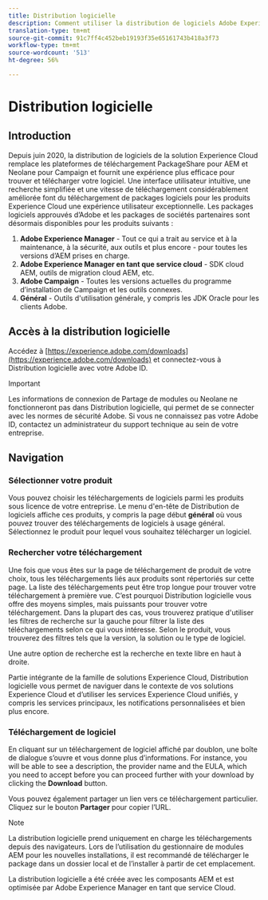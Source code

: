 ```yaml
---
title: Distribution logicielle
description: Comment utiliser la distribution de logiciels Adobe Experience Cloud
translation-type: tm+mt
source-git-commit: 91c7ff4c452beb19193f35e65161743b418a3f73
workflow-type: tm+mt
source-wordcount: '513'
ht-degree: 56%

---
```



# Distribution logicielle

## Introduction

Depuis juin 2020, la distribution de logiciels de la solution Experience Cloud remplace les plateformes de téléchargement PackageShare pour AEM et Neolane pour Campaign et fournit une expérience plus efficace pour trouver et télécharger votre logiciel. Une interface utilisateur intuitive, une recherche simplifiée et une vitesse de téléchargement considérablement améliorée font du téléchargement de packages logiciels pour les produits Experience Cloud une expérience utilisateur exceptionnelle. Les packages logiciels approuvés d’Adobe et les packages de sociétés partenaires sont désormais disponibles pour les produits suivants :

1. **Adobe Experience Manager** - Tout ce qui a trait au service et à la maintenance, à la sécurité, aux outils et plus encore - pour toutes les versions d’AEM prises en charge.
1. **Adobe Experience Manager en tant que service cloud** - SDK cloud AEM, outils de migration cloud AEM, etc.
1. **Adobe Campaign** - Toutes les versions actuelles du programme d’installation de Campaign et les outils connexes.
1. **Général** - Outils d&#39;utilisation générale, y compris les JDK Oracle pour les clients Adobe.

## Accès à la distribution logicielle

Accédez à [https://experience.adobe.com/downloads](https://experience.adobe.com/downloads) et connectez-vous à Distribution logicielle avec votre Adobe ID.

>[!IMPORTANT]
>
>Les informations de connexion de Partage de modules ou Neolane ne fonctionneront pas dans Distribution logicielle, qui permet de se connecter avec les normes de sécurité Adobe. Si vous ne connaissez pas votre Adobe ID, contactez un administrateur du support technique au sein de votre entreprise.

## Navigation

### Sélectionner votre produit

Vous pouvez choisir les téléchargements de logiciels parmi les produits sous licence de votre entreprise. Le menu d&#39;en-tête de Distribution de logiciels affiche ces produits, y compris la page début **général** où vous pouvez trouver des téléchargements de logiciels à usage général. Sélectionnez le produit pour lequel vous souhaitez télécharger un logiciel.

### Rechercher votre téléchargement

Une fois que vous êtes sur la page de téléchargement de produit de votre choix, tous les téléchargements liés aux produits sont répertoriés sur cette page. La liste des téléchargements peut être trop longue pour trouver votre téléchargement à première vue. C’est pourquoi Distribution logicielle vous offre des moyens simples, mais puissants pour trouver votre téléchargement. Dans la plupart des cas, vous trouverez pratique d&#39;utiliser les filtres de recherche sur la gauche pour filtrer la liste des téléchargements selon ce qui vous intéresse. Selon le produit, vous trouverez des filtres tels que la version, la solution ou le type de logiciel.

Une autre option de recherche est la recherche en texte libre en haut à droite.

Partie intégrante de la famille de solutions Experience Cloud, Distribution logicielle vous permet de naviguer dans le contexte de vos solutions Experience Cloud et d’utiliser les services Experience Cloud unifiés, y compris les services principaux, les notifications personnalisées et bien plus encore.

### Téléchargement de logiciel

En cliquant sur un téléchargement de logiciel affiché par doublon, une boîte de dialogue s’ouvre et vous donne plus d’informations. For instance, you will be able to see a description, the provider name and the EULA, which you need to accept before you can proceed further with your download by clicking the **Download** button.

Vous pouvez également partager un lien vers ce téléchargement particulier. Cliquez sur le bouton **Partager** pour copier l’URL.

>[!NOTE]
>
>La distribution logicielle prend uniquement en charge les téléchargements depuis des navigateurs. Lors de l’utilisation du gestionnaire de modules AEM pour les nouvelles installations, il est recommandé de télécharger le package dans un dossier local et de l’installer à partir de cet emplacement.

La distribution logicielle a été créée avec les composants AEM et est optimisée par Adobe Experience Manager en tant que service Cloud.